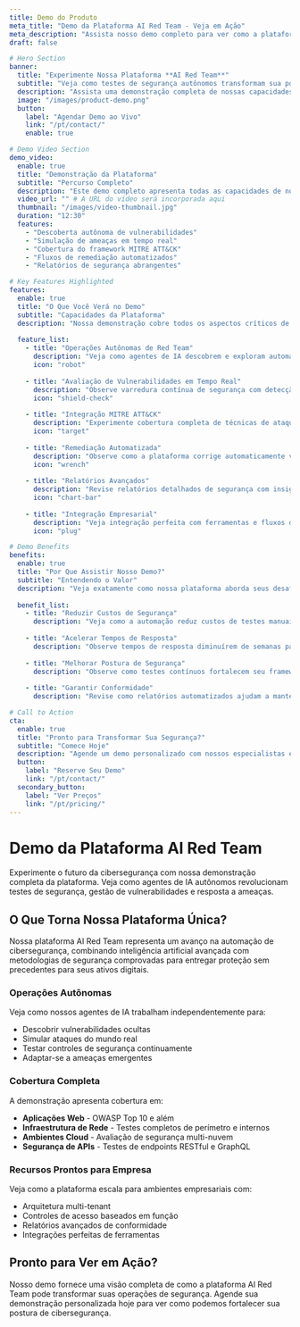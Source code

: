 ```yaml
---
title: Demo do Produto
meta_title: "Demo da Plataforma AI Red Team - Veja em Ação"
meta_description: "Assista nosso demo completo para ver como a plataforma autônoma AI Red Team identifica vulnerabilidades, realiza testes de segurança e automatiza processos de remediação."
draft: false

# Hero Section
banner:
  title: "Experimente Nossa Plataforma **AI Red Team**"
  subtitle: "Veja como testes de segurança autônomos transformam sua postura de cibersegurança"
  description: "Assista uma demonstração completa de nossas capacidades de red team alimentadas por IA, desde a descoberta de vulnerabilidades até a remediação automatizada."
  image: "/images/product-demo.png"
  button:
    label: "Agendar Demo ao Vivo"
    link: "/pt/contact/"
    enable: true

# Demo Video Section
demo_video:
  enable: true
  title: "Demonstração da Plataforma"
  subtitle: "Percurso Completo"
  description: "Este demo completo apresenta todas as capacidades de nossa plataforma AI Red Team, incluindo varredura de vulnerabilidades em tempo real, integração do framework MITRE ATT&CK e respostas de segurança automatizadas."
  video_url: "" # A URL do vídeo será incorporada aqui
  thumbnail: "/images/video-thumbnail.jpg"
  duration: "12:30"
  features:
    - "Descoberta autônoma de vulnerabilidades"
    - "Simulação de ameaças em tempo real"
    - "Cobertura do framework MITRE ATT&CK"
    - "Fluxos de remediação automatizados"
    - "Relatórios de segurança abrangentes"

# Key Features Highlighted
features:
  enable: true
  title: "O Que Você Verá no Demo"
  subtitle: "Capacidades da Plataforma"
  description: "Nossa demonstração cobre todos os aspectos críticos de testes e automação de cibersegurança moderna."
  
  feature_list:
    - title: "Operações Autônomas de Red Team"
      description: "Veja como agentes de IA descobrem e exploram automaticamente vulnerabilidades em sua infraestrutura."
      icon: "robot"
      
    - title: "Avaliação de Vulnerabilidades em Tempo Real"
      description: "Observe varredura contínua de segurança com detecção e classificação instantânea de ameaças."
      icon: "shield-check"
      
    - title: "Integração MITRE ATT&CK"
      description: "Experimente cobertura completa de técnicas de ataque e estratégias defensivas."
      icon: "target"
      
    - title: "Remediação Automatizada"
      description: "Observe como a plataforma corrige automaticamente vulnerabilidades e fortalece defesas."
      icon: "wrench"
      
    - title: "Relatórios Avançados"
      description: "Revise relatórios detalhados de segurança com insights acionáveis e métricas de conformidade."
      icon: "chart-bar"
      
    - title: "Integração Empresarial"
      description: "Veja integração perfeita com ferramentas e fluxos de trabalho de segurança existentes."
      icon: "plug"

# Demo Benefits
benefits:
  enable: true
  title: "Por Que Assistir Nosso Demo?"
  subtitle: "Entendendo o Valor"
  description: "Veja exatamente como nossa plataforma aborda seus desafios de segurança e acelera suas operações de cibersegurança."
  
  benefit_list:
    - title: "Reduzir Custos de Segurança"
      description: "Veja como a automação reduz custos de testes manuais em até 80% enquanto melhora a cobertura."
      
    - title: "Acelerar Tempos de Resposta"
      description: "Observe tempos de resposta diminuírem de semanas para horas com remediação automatizada."
      
    - title: "Melhorar Postura de Segurança"
      description: "Observe como testes contínuos fortalecem seu framework de segurança geral."
      
    - title: "Garantir Conformidade"
      description: "Revise como relatórios automatizados ajudam a manter conformidade regulatória sem esforço."

# Call to Action
cta:
  enable: true
  title: "Pronto para Transformar Sua Segurança?"
  subtitle: "Comece Hoje"
  description: "Agende um demo personalizado com nossos especialistas em segurança para ver como a plataforma AI Red Team pode proteger sua organização."
  button:
    label: "Reserve Seu Demo"
    link: "/pt/contact/"
  secondary_button:
    label: "Ver Preços"
    link: "/pt/pricing/"
---
```


# Demo da Plataforma AI Red Team

Experimente o futuro da cibersegurança com nossa demonstração completa da plataforma. Veja como agentes de IA autônomos revolucionam testes de segurança, gestão de vulnerabilidades e resposta a ameaças.

## O Que Torna Nossa Plataforma Única?

Nossa plataforma AI Red Team representa um avanço na automação de cibersegurança, combinando inteligência artificial avançada com metodologias de segurança comprovadas para entregar proteção sem precedentes para seus ativos digitais.

### Operações Autônomas
Veja como nossos agentes de IA trabalham independentemente para:
- Descobrir vulnerabilidades ocultas
- Simular ataques do mundo real
- Testar controles de segurança continuamente
- Adaptar-se a ameaças emergentes

### Cobertura Completa
A demonstração apresenta cobertura em:
- **Aplicações Web** - OWASP Top 10 e além
- **Infraestrutura de Rede** - Testes completos de perímetro e internos
- **Ambientes Cloud** - Avaliação de segurança multi-nuvem
- **Segurança de APIs** - Testes de endpoints RESTful e GraphQL

### Recursos Prontos para Empresa
Veja como a plataforma escala para ambientes empresariais com:
- Arquitetura multi-tenant
- Controles de acesso baseados em função
- Relatórios avançados de conformidade
- Integrações perfeitas de ferramentas

## Pronto para Ver em Ação?

Nosso demo fornece uma visão completa de como a plataforma AI Red Team pode transformar suas operações de segurança. Agende sua demonstração personalizada hoje para ver como podemos fortalecer sua postura de cibersegurança.
